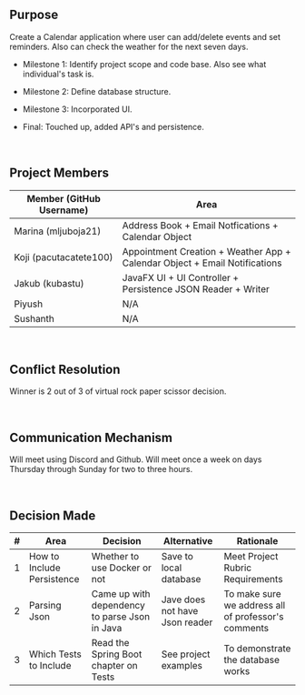 ## Purpose
Create a Calendar application where user can add/delete events and set reminders. Also can check the weather for the next seven days.

- Milestone 1: Identify project scope and code base. Also see what individual's task is.

- Milestone 2: Define database structure.

- Milestone 3: Incorporated UI.

- Final: Touched up, added API's and persistence. 

<br>

## Project Members

| Member (GitHub Username) | Area                                                                       |
|--------|----------------------------------------------------------------------------|
| Marina (mljuboja21) | Address Book + Email Notfications + Calendar Object                        |
| Koji (pacutacatete100) | Appointment Creation + Weather App + Calendar Object + Email Notifications |
| Jakub (kubastu) | JavaFX UI + UI Controller + Persistence JSON Reader + Writer               |
| Piyush | N/A                                                                        |
| Sushanth | N/A                                                                      |


<br/>

## Conflict Resolution
Winner is 2 out of 3 of virtual rock paper scissor decision.

<br/>

## Communication Mechanism
Will meet using Discord and Github.  Will meet once a week on days Thursday through Sunday for two to three hours.

<br/>

## Decision Made
| # | Area                       | Decision                                      | Alternative                    | Rationale
| ----------- |----------------------------|-----------------------------------------------|--------------------------------|--- |
| 1 | How to Include Persistence | Whether to use Docker or not                  | Save to local database         | Meet Project Rubric Requirements
| 2 | Parsing Json               | Came up with dependency to parse Json in Java | Jave does not have Json reader | To make sure we address all of professor's comments
| 3 | Which Tests to Include     | Read the Spring Boot chapter on Tests         | See project examples           | To demonstrate the database works



